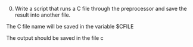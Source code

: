 0. Write a script that runs a C file through the preprocessor and save the result into another file.



The C file name will be saved in the variable $CFILE

The output should be saved in the file c
